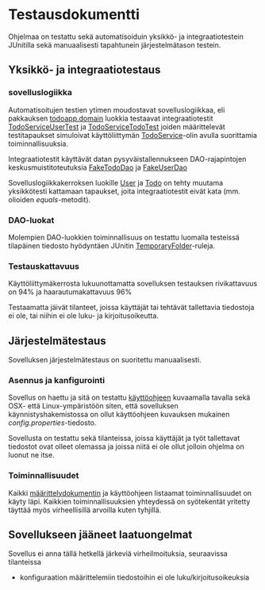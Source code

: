 # Testausdokumentti

Ohjelmaa on testattu sekä automatisoiduin yksikkö- ja integraatiotestein JUnitilla sekä manuaalisesti tapahtunein järjestelmätason testein.

## Yksikkö- ja integraatiotestaus

### sovelluslogiikka

Automatisoitujen testien ytimen moudostavat sovelluslogiikkaa, eli pakkauksen [todoapp.domain](https://github.com/mluukkai/OtmTodoApp/tree/master/src/main/java/todoapp/domain) luokkia testaavat integraatiotestit [TodoServiceUserTest](https://github.com/mluukkai/OtmTodoApp/blob/master/src/test/java/todoapp/domain/TodoServiceUserTest.java) ja [TodoServiceTodoTest](https://github.com/mluukkai/OtmTodoApp/blob/master/src/test/java/todoapp/domain/TodoServiceUserTest.java) joiden määrittelevät testitapaukset simuloivat käyttöliittymän [TodoService](https://github.com/mluukkai/OtmTodoApp/blob/master/src/main/java/todoapp/domain/TodoService.java)-olin avulla suorittamia toiminnallisuuksia.

Integraatiotestit käyttävät datan pysyväistallennukseen DAO-rajapintojen keskusmuistitoteutuksia [FakeTodoDao](https://github.com/mluukkai/OtmTodoApp/blob/master/src/test/java/todoapp/domain/FakeTodoDao.java) ja [FakeUserDao](https://github.com/mluukkai/OtmTodoApp/blob/master/src/test/java/todoapp/domain/FakeTodoDao.java)

Sovelluslogiikkakerroksen luokille [User](https://github.com/mluukkai/OtmTodoApp/blob/master/src/main/java/todoapp/domain/User.java) ja [Todo](https://github.com/mluukkai/OtmTodoApp/blob/master/src/main/java/todoapp/domain/User.java) on tehty muutama yksikkötesti kattamaan tapaukset, joita integraatiotestit eivät kata (mm. olioiden _equals_-metodit).

### DAO-luokat

Molempien DAO-luokkien toiminnallisuus on testattu luomalla testeissä tilapäinen tiedosto hyödyntäen JUnitin [TemporaryFolder](https://junit.org/junit4/javadoc/4.12/org/junit/rules/TemporaryFolder.html)-ruleja.

### Testauskattavuus

Käyttöliittymäkerrosta lukuunottamatta sovelluksen testauksen rivikattavuus on 94% ja haarautumakattavuus 96%



Testaamatta jäivät tilanteet, joissa käyttäjät tai tehtävät tallettavia tiedostoja ei ole, tai niihin ei ole luku- ja kirjoitusoikeutta.

## Järjestelmätestaus

Sovelluksen järjestelmätestaus on suoritettu manuaalisesti.

### Asennus ja kanfigurointi

Sovellus on haettu ja sitä on testattu [käyttöohjeen](https://github.com/mluukkai/OtmTodoApp/blob/master/dokumentaatio/kayttoohje.md) kuvaamalla tavalla sekä OSX- että Linux-ympäristöön siten, että sovelluksen käynnistyshakemistossa on ollut käyttöohjeen kuvauksen mukainen _config.properties_-tiedosto.

Sovellusta on testattu sekä tilanteissa, joissa käyttäjät ja työt tallettavat tiedostot ovat olleet olemassa ja joissa niitä ei ole ollut jolloin ohjelma on luonut ne itse.

### Toiminnallisuudet

Kaikki [määrittelydokumentin](https://github.com/mluukkai/OtmTodoApp/blob/master/dokumentaatio/vaatimusmaarittely.md#perusversion-tarjoama-toiminnallisuus) ja käyttöohjeen listaamat toiminnallisuudet on käyty läpi. Kaikkien toiminnallisuuksien yhteydessä on syötekentät yritetty täyttää myös virheellisillä arvoilla kuten tyhjillä.

## Sovellukseen jääneet laatuongelmat

Sovellus ei anna tällä hetkellä järkeviä virheilmoituksia, seuraavissa tilanteissa
- konfiguraation määrittelemiin tiedostoihin ei ole luku/kirjoitusoikeuksia

